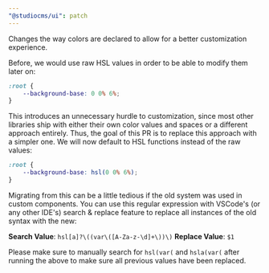 ```yaml
---
"@studiocms/ui": patch
---
```


Changes the way colors are declared to allow for a better customization experience.

Before, we would use raw HSL values in order to be able to modify them later on:
```css
:root {
	--background-base: 0 0% 6%;
}
```

This introduces an unnecessary hurdle to customization, since most other libraries ship with either their own color values and spaces or a different approach entirely. Thus, the goal of this PR is to replace this approach with a simpler one. We will now default to HSL functions instead of the raw values:

```css
:root {
	--background-base: hsl(0 0% 6%);
}
```

Migrating from this can be a little tedious if the old system was used in custom components. You can use this regular expression with VSCode's (or any other IDE's) search & replace feature to replace all instances of the old syntax with the new:

**Search Value**: `hsl[a]?\((var\([A-Za-z-\d]+\))\)`
**Replace Value**: `$1`

Please make sure to manually search for `hsl(var(` and `hsla(var(` after running the above to make sure all previous values have been replaced. 
